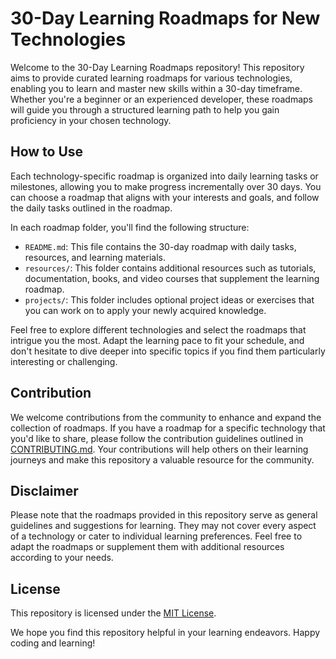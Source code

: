 # 30-Day Learning Roadmaps for New Technologies

Welcome to the 30-Day Learning Roadmaps repository! This repository aims to provide curated learning roadmaps for various technologies, enabling you to learn and master new skills within a 30-day timeframe. Whether you're a beginner or an experienced developer, these roadmaps will guide you through a structured learning path to help you gain proficiency in your chosen technology.

## How to Use

Each technology-specific roadmap is organized into daily learning tasks or milestones, allowing you to make progress incrementally over 30 days. You can choose a roadmap that aligns with your interests and goals, and follow the daily tasks outlined in the roadmap.

In each roadmap folder, you'll find the following structure:

- `README.md`: This file contains the 30-day roadmap with daily tasks, resources, and learning materials.
- `resources/`: This folder contains additional resources such as tutorials, documentation, books, and video courses that supplement the learning roadmap.
- `projects/`: This folder includes optional project ideas or exercises that you can work on to apply your newly acquired knowledge.

Feel free to explore different technologies and select the roadmaps that intrigue you the most. Adapt the learning pace to fit your schedule, and don't hesitate to dive deeper into specific topics if you find them particularly interesting or challenging.

## Contribution

We welcome contributions from the community to enhance and expand the collection of roadmaps. If you have a roadmap for a specific technology that you'd like to share, please follow the contribution guidelines outlined in [CONTRIBUTING.md](CONTRIBUTING.md). Your contributions will help others on their learning journeys and make this repository a valuable resource for the community.

## Disclaimer

Please note that the roadmaps provided in this repository serve as general guidelines and suggestions for learning. They may not cover every aspect of a technology or cater to individual learning preferences. Feel free to adapt the roadmaps or supplement them with additional resources according to your needs.

## License

This repository is licensed under the [MIT License](LICENSE).

We hope you find this repository helpful in your learning endeavors. Happy coding and learning!
